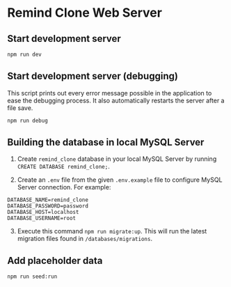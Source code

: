 # Remind Clone Web Server

## Start development server

```sh
npm run dev
```

## Start development server (debugging)

This script prints out every error message possible in the application to ease the debugging process. It also automatically restarts the server after a file save. 

```sh
npm run debug
```

## Building the database in local MySQL Server

1. Create `remind_clone` database in your local MySQL Server by running `CREATE DATABASE remind_clone;`.

2. Create an `.env` file from the given `.env.example` file to configure MySQL Server connection. For example:

```
DATABASE_NAME=remind_clone
DATABASE_PASSWORD=password
DATABASE_HOST=localhost
DATABASE_USERNAME=root
```

3. Execute this command `npm run migrate:up`. This will run the latest migration files found in `/databases/migrations`.

## Add placeholder data

```sh
npm run seed:run
```
